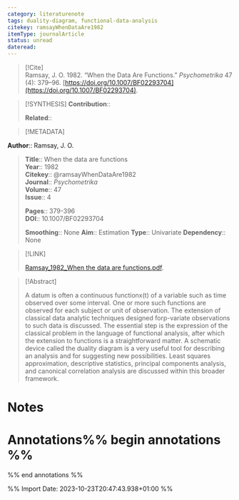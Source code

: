 ```yaml
---
category: literaturenote
tags: duality-diagram, functional-data-analysis
citekey: ramsayWhenDataAre1982
itemType: journalArticle
status: unread  
dateread:  
---
```


> [!Cite]  
> Ramsay, J. O. 1982. “When the Data Are Functions.” _Psychometrika_ 47 (4): 379–96. [https://doi.org/10.1007/BF02293704](https://doi.org/10.1007/BF02293704).

> [!SYNTHESIS] 
>**Contribution**::
>
>**Related**:: 
>

> [!METADATA]  
>
**Author**:: Ramsay, J. O.<br>
> **Title**:: When the data are functions    
> **Year**:: 1982     
> **Citekey**:: @ramsayWhenDataAre1982    
>**Journal**:: *Psychometrika*    
>**Volume**:: 47    
>**Issue**:: 4     
>    
>    
>     
> **Pages**:: 379-396    
>**DOI**:: 10.1007/BF02293704    
>
>**Smoothing**:: None
>**Aim**:: Estimation
>**Type**:: Univariate
>**Dependency**:: None

> [!LINK] 
>
> [Ramsay_1982_When the data are functions.pdf](file:///Users/steven/Library/CloudStorage/GoogleDrive-steven.golovkine@ul.ie/My%20Drive/bibliography/Psychometrika/1982/Ramsay_1982_When%20the%20data%20are%20functions.pdf).

>[!Abstract]
>
>A datum is often a continuous functionx(t) of a variable such as time observed over some interval. One or more such functions are observed for each subject or unit of observation. The extension of classical data analytic techniques designed forp-variate observations to such data is discussed. The essential step is the expression of the classical problem in the language of functional analysis, after which the extension to functions is a straightforward matter. A schematic device called the duality diagram is a very useful tool for describing an analysis and for suggesting new possibilities. Least squares approximation, descriptive statistics, principal components analysis, and canonical correlation analysis are discussed within this broader framework.
>>


# Notes<br>
# Annotations%% begin annotations %%  
 
  
%% end annotations %%

%% Import Date: 2023-10-23T20:47:43.938+01:00 %%
